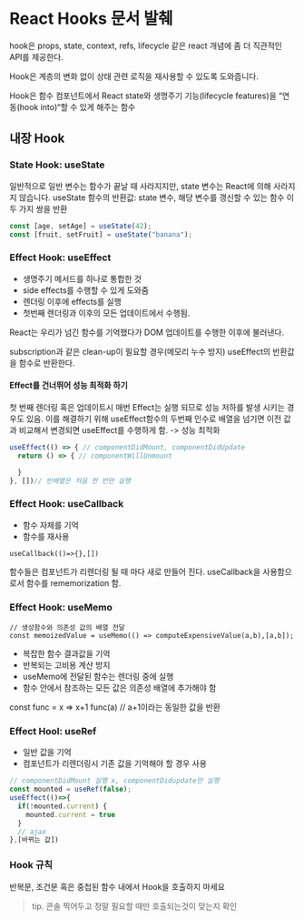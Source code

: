 # React Hooks 문서 발췌

hook은 props, state, context, refs, lifecycle 같은 react 개념에 좀 더 직관적인 API를 제공한다.

Hook은 계층의 변화 없이 상태 관련 로직을 재사용할 수 있도록 도와줍니다.

Hook은 함수 컴포넌트에서 React state와 생명주기 기능(lifecycle features)을 “연동(hook into)“할 수 있게 해주는 함수

## 내장 Hook

### State Hook: useState

일반적으로 일반 변수는 함수가 끝날 때 사라지지만, state 변수는 React에 의해 사라지지 않습니다.
useState 함수의 반환값: state 변수, 해당 변수를 갱신할 수 있는 함수 이 두 가지 쌍을 반환

```javascript
const [age, setAge] = useState(42);
const [fruit, setFruit] = useState("banana");
```

### Effect Hook: useEffect

* 생명주기 메서드를 하나로 통합한 것
* side effects를 수행할 수 있게 도와줌
* 렌더링 이후에 effects를 실행
* 첫번째 렌더링과 이후의 모든 업데이트에서 수행됨.

React는 우리가 넘긴 함수를 기억했다가 DOM 업데이트를 수행한 이후에 불러낸다.

subscription과 같은 clean-up이 필요할 경우(메모리 누수 방지) useEffect의 반환값을 함수로 반환한다.

#### Effect를 건너뛰어 성능 최적화 하기

첫 번째 렌더링 혹은 업데이트시 매번 Effect는 실행 되므로 성능 저하를 발생 시키는 경우도 있음. 이를 해결하기 위해 useEffect함수의 두번째 인수로 배열을 넘기면 이전 값과 비교해서 변경되면 useEffect를 수행하게 함. -> 성능 최적화
 
```javascript
useEffect(() => { // componentDidMount, componentDidUpdate 
  return () => { // componentWillUnmount

  }
}, [])// 빈배열은 처음 한 번만 실행
```
### Effect Hook: useCallback

* 함수 자체를 기억
* 함수를 재사용  

```
useCallback(()=>{},[])
```

함수들은 컴포넌트가 리렌더링 될 때 마다 새로 만들어 진다. useCallback을 사용함으로서 함수를 rememorization 함.

### Effect Hook: useMemo

```javacript
// 생성함수와 의존성 값의 배열 전달
const memoizedValue = useMemo(() => computeExpensiveValue(a,b),[a,b]);
```

* 복잡한 함수 결과값을 기억 
* 반복되는 고비용 계산 방지 
* useMemo에 전달된 함수는 렌더링 중에 실행
* 함수 안에서 참조하는 모든 값은 의존성 배열에 추가해야 함 

const func = x => x+1
func(a) // a+1이라는 동일한 값을 반환


### Effect Hool: useRef
* 일반 값을 기억 
* 컴포넌트가 리렌더링시 기존 값을 기억해야 할 경우 사용

```javascript
// componentDidMount 실행 x, componentDidupdate만 실행 
const mounted = useRef(false);
useEffect(()=>{
  if(!mounted.current) {
    mounted.current = true
  }
  // ajax 
},[바뀌는 값]) 
```


### Hook 규칙

반복문, 조건문 혹은 중첩된 함수 내에서 Hook을 호출하지 마세요

> tip.
> 콘솔 찍어두고 정말 필요할 때만 호출되는것이 맞는지 확인